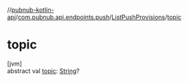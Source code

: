 //[pubnub-kotlin-api](../../../index.md)/[com.pubnub.api.endpoints.push](../index.md)/[ListPushProvisions](index.md)/[topic](topic.md)

# topic

[jvm]\
abstract val [topic](topic.md): [String](https://kotlinlang.org/api/latest/jvm/stdlib/kotlin-stdlib/kotlin/-string/index.html)?
